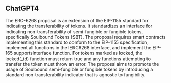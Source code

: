 ## ChatGPT4

The ERC-6268 proposal is an extension of the EIP-1155 standard for indicating the transferability of tokens. It standardizes an interface for indicating non-transferability of semi-fungible or fungible tokens, specifically Soulbound Tokens (SBT). The proposal requires smart contracts implementing this standard to conform to the EIP-1155 specification, implement all functions in the IERC6268 interface, and implement the EIP-165 supportsInterface function. For tokens marked as locked, the locked(_id) function must return true and any functions attempting to transfer the token must throw an error. The proposal aims to promote the usage of Soulbound semi-fungible or fungible tokens by introducing a standard non-transferability indicator that is agnostic to fungibility.
